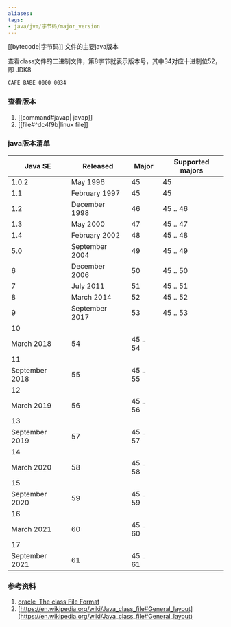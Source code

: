 ```yaml
---
aliases: 
tags:
- java/jvm/字节码/major_version
---
```

[[bytecode|字节码]] 文件的主要java版本

查看class文件的二进制文件，第8字节就表示版本号，其中34对应十进制位52，即 JDK8
```txt
CAFE BABE 0000 0034
```

### 查看版本
1. [[command#javap| javap]]
2.  [[file#^dc4f9b|linux file]]

### java版本清单
|Java SE       |Released      |Major   |Supported majors|
|--------------|--------------|--------|----------------|
|1.0.2         |May 1996      |45      |45              |
|1.1           |February 1997 |45      |45              |
|1.2           |December 1998 |46      |45 .. 46        |
|1.3           |May 2000      |47      |45 .. 47        |
|1.4           |February 2002 |48      |45 .. 48        |
|5.0           |September 2004|49      |45 .. 49        |
|6             |December 2006 |50      |45 .. 50        |
|7             |July 2011     |51      |45 .. 51        |
|8             |March 2014    |52      |45 .. 52        |
|9             |September 2017|53      |45 .. 53        |
|10            |              |        |                |
|March 2018    |54            |45 .. 54|                |
|11            |              |        |                |
|September 2018|55            |45 .. 55|                |
|12            |              |        |                |
|March 2019    |56            |45 .. 56|                |
|13            |              |        |                |
|September 2019|57            |45 .. 57|                |
|14            |              |        |                |
|March 2020    |58            |45 .. 58|                |
|15            |              |        |                |
|September 2020|59            |45 .. 59|                |
|16            |              |        |                |
|March 2021    |60            |45 .. 60|                |
|17            |              |        |                |
|September 2021|61            |45 .. 61|                |

### 参考资料
1. [oracle  The class File Format](https://docs.oracle.com/javase/specs/jvms/se17/html/jvms-4.html#jvms-4.1-200-B.2)
2. [https://en.wikipedia.org/wiki/Java_class_file#General_layout](https://en.wikipedia.org/wiki/Java_class_file#General_layout)
